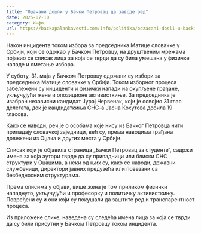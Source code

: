 ```yaml
---
title: "Оџачани дошли у Бачки Петровац да заводе ред"
date: 2025-07-10
category: Инфо
url: https://backapalankavesti.com/info/politika/odzacani-dosli-u-backi-petrovac-da-zavode-red/
---
```


Након инцидента током избора за председника Матице словачке у Србији, који се одржао у Бачком Петровцу, на друштвеним мрежама појавио се списак лица за која се тврди да су била умешана у физичке нападе и ометање избора.

У суботу, 31. маја у Бачком Петровцу одржани су избори за председника Матице словачке у Србији. Током изборног процеса забележени су инциденти и физички напади на окупљене грађане, укључујући жене и опозиционе активисткиње. За председника је изабран независни кандидат Јурај Червенак, који је освојио 31 глас делегата, док је кандидаткиња СНС-а Јасна Кохутова добила 19 гласова.

Како се наводи, реч је о особама које нису из Бачког Петровца нити припадају словачкој заједници, већ су, према наводима грађана довежени из Оџака и других места у Србији.

Списак који је објавила страница „Бачки Петровац за студенте“, садржи имена за која аутори тврде да су припадници или блиски СНС структури у Оџацима, а неки од њих су, како се наводи, државни службеници, директори јавних предузећа или повезани са безбедносним структурама.

Према описима у објави, више жена је том приликом физички нападнуто, укључујући и професорку и политичку активисткињу. Повређени су и они који су покушали да заштите ред и транспарентност процеса.

Из приложене слике, наведена су следећа имена лица за која се тврди да су били присутни у Бачком Петровцу током инцидента.
